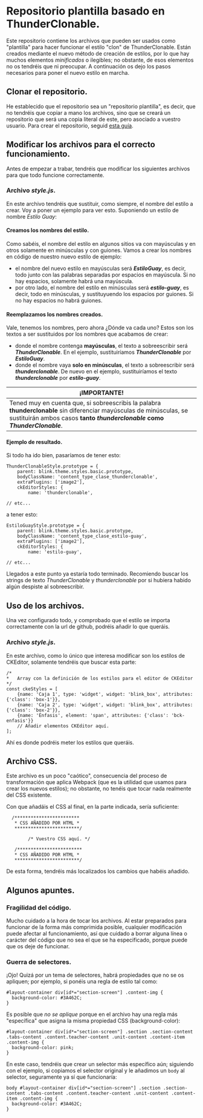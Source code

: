 # Repositorio plantilla basado en ThunderClonable.

Este repositorio contiene los archivos que pueden ser usados como "plantilla" para hacer funcionar el estilo "clon" de ThunderClonable. Están creados mediante el nuevo método de creación de estilos, por lo que hay muchos elementos *minificados* o ilegibles; no obstante, de esos elementos no os tendréis que ni preocupar. A continuación os dejo los pasos necesarios para poner el nuevo estilo en marcha.

## Clonar el repositorio.
He establecido que el repositorio sea un "repositorio plantilla", es decir, que no tendréis que copiar a mano los archivos, sino que se creará un repositorio que será una copia literal de este, pero asociado a vuestro usuario. Para crear el repositorio, seguid [esta guía](https://help.github.com/es/github/creating-cloning-and-archiving-repositories/creating-a-repository-from-a-template).

## Modificar los archivos para el correcto funcionamiento.
Antes de empezar a trabar, tendréis que modificar los siguientes archivos para que todo funcione correctamente.

### Archivo _style.js_.
En este archivo tendréis que sustituir, como siempre, el nombre del estilo a crear. Voy a poner un ejemplo para ver esto. Suponiendo un estilo de nombre _Estilo Guay_:

#### Creamos los nombres del estilo.
Como sabéis, el nombre del estilo en algunos sitios va con mayúsculas y en otros solamente en minúsculas y con guiones. Vamos a crear los nombres en código de nuestro nuevo estilo de ejemplo:

- el nombre del nuevo estilo en mayúsculas será **_EstiloGuay_**, es decir, todo junto con las palabras separadas por espacios en mayúscula. Si no hay espacios, solamente habrá una mayúscula.
- por otro lado, el nombre del estilo en minúsculas será **_estilo-guay_**, es decir, todo en minúsculas, y sustituyuendo los espacios por guiones. Si no hay espacios no habrá guiones.

#### Reemplazamos los nombres creados.
Vale, tenemos los nombres, pero ahora ¿Dónde va cada uno? Estos son los textos a ser sustituidos por los nombres que acabamos de crear:

- donde el nombre contenga **mayúsculas**, el texto a sobreescribir será **_ThunderClonable_**. En el ejemplo, sustituiríamos **_ThunderClonable_** por **_EstiloGuay_**.
- donde el nombre vaya **solo en minúsculas**, el texto a sobreescribir será **_thunderclonable_**. De nuevo en el ejemplo, sustituiríamos el texto **_thunderclonable_** por **_estilo-guay_**.

**¡IMPORTANTE!** |
-----------------|
Tened muy en cuenta que, si sobreescribis la palabra **thunderclonable** sin diferenciar mayúsculas de minúsculas, se sustituirán ambos casos **tanto _thunderclonable_ como _ThunderClonable_**.|

####  Ejemplo de resultado.
Si todo ha ido bien, pasaríamos de tener esto:
```
ThunderClonableStyle.prototype = {
	parent: blink.theme.styles.basic.prototype,
	bodyClassName: 'content_type_clase_thunderclonable',
	extraPlugins: ['image2'],
	ckEditorStyles: {
		name: 'thunderclonable',

// etc...
```
a tener esto:
```
EstiloGuayStyle.prototype = {
	parent: blink.theme.styles.basic.prototype,
	bodyClassName: 'content_type_clase_estilo-guay',
	extraPlugins: ['image2'],
	ckEditorStyles: {
		name: 'estilo-guay',

// etc...
```
Llegados a este punto ya estaría todo terminado. Recomiendo buscar los strings de texto _ThunderClonable_ y _thunderclonable_ por si hubiera habido algún despiste al sobreescribir.

## Uso de los archivos.
Una vez configurado todo, y comprobado que el estilo se importa correctamente con la url de github, podréis añadir lo que queráis.

### Archivo _style.js_.
En este archivo, como lo único que interesa modificar son los estilos de CKEditor, solamente tendréis que buscar esta parte:

```
/*
*   Array con la definición de los estilos para el editor de CKEditor
*/
const ckeStyles = [
	{name: 'Caja 1', type: 'widget', widget: 'blink_box', attributes: {'class': 'box-1'}},
	{name: 'Caja 2', type: 'widget', widget: 'blink_box', attributes: {'class': 'box-2'}},
	{name: 'Énfasis', element: 'span', attributes: {'class': 'bck-enfasis'}}
	// Añadir elementos CKEditor aquí.
];
```

Ahí es donde podréis meter los estilos que queráis.

## Archivo CSS.
Este archivo es un poco "caótico", consecuencia del proceso de transformación que aplica Webpack (que es la utilidad que usamos para crear los nuevos estilos); no obstante, no tenéis que tocar nada realmente del CSS existente.

Con que añadáis el CSS al final, en la parte indicada, sería suficiente:

```
  /************************
   * CSS AÑADIDO POR HTML *
   ************************/

		/* Vuestro CSS aquí. */

   /************************
   * CSS AÑADIDO POR HTML *
   ************************/
```

De esta forma, tendréis más localizados los cambios que habéis añadido.

## Algunos apuntes.

### Fragilidad del código.
Mucho cuidado a la hora de tocar los archivos. Al estar preparados para funcionar de la forma más comprimida posible, cualquier modificación puede afectar al funcionamiento, así que cuidado a borrar alguna línea o carácter del código que no sea el que se ha especificado, porque puede que os deje de funcionar.

### Guerra de selectores.
¡Ojo! Quizá por un tema de selectores, habrá propiedades que no se os apliquen; por ejemplo, si ponéis una regla de estilo tal como:

```
#layout-container div[id*="section-screen"] .content-img {
  background-color: #3A462C;
}
```

Es posible que *no se aplique* porque en el archivo hay una regla más "específica" que asigna la misma propiedad CSS (background-color):

```
#layout-container div[id*="section-screen"] .section .section-content .tabs-content .content.teacher-content .unit-content .content-item .content-img {
  background-color: pink;
}
```

En este caso, tendréis que crear un selector más específico aún; siguiendo con el ejemplo, si copiamos el selector original y le añadimos un `body` al selector, seguramente ya sí que funcionaría:
```
body #layout-container div[id*="section-screen"] .section .section-content .tabs-content .content.teacher-content .unit-content .content-item .content-img {
  background-color: #3A462C;
}
```
